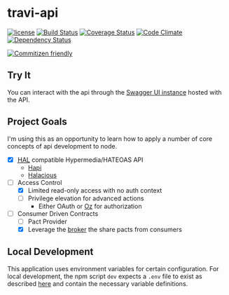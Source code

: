 travi-api
=========

[![license](https://img.shields.io/github/license/travi/travi-api.svg)](LICENSE)
[![Build Status](https://img.shields.io/travis/travi/travi-api.svg?style=flat)](https://travis-ci.org/travi/travi-api)
[![Coverage Status](https://img.shields.io/coveralls/travi/travi-api.svg?style=flat)](https://coveralls.io/r/travi/travi-api?branch=master)
[![Code Climate](https://img.shields.io/codeclimate/github/travi/travi-api.svg?style=flat)](https://codeclimate.com/github/travi/travi-api)
[![Dependency Status](https://img.shields.io/gemnasium/travi/travi-api.svg?style=flat)](https://gemnasium.com/travi/travi-api)

[![Commitizen friendly](https://img.shields.io/badge/commitizen-friendly-brightgreen.svg)](http://commitizen.github.io/cz-cli/)


## Try It
You can interact with the api through the [Swagger UI instance](https://api.travi.org/documentation) hosted with the API.

## Project Goals

I'm using this as an opportunity to learn how to apply a number of core concepts of api development to node.

- [x] <abbr title="Hypertext Application Language">[HAL](http://stateless.co/hal_specification.html)</abbr> compatible Hypermedia/HATEOAS API
    * [Hapi](http://hapijs.com/)
    * [Halacious](https://github.com/bleupen/halacious)
- [ ] Access Control
    - [x] Limited read-only access with no auth context
    - [ ]  Privilege elevation for advanced actions
        * Either OAuth or [Oz](https://github.com/hueniverse/oz) for authorization
- [ ] Consumer Driven Contracts
    - [ ] Pact Provider
    - [x] Leverage the [broker](https://pact-api.travi.org) the share pacts from consumers

## Local Development

This application uses environment variables for certain configuration. For local development, the npm script `dev` expects
a `.env` file to exist as described [here](https://devcenter.heroku.com/articles/heroku-local#set-up-your-local-environment-variables)
and contain the necessary variable definitions.
